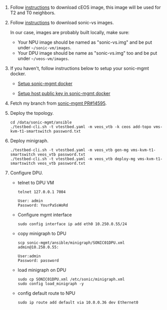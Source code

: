 1. Follow [instructions](https://github.com/sonic-net/sonic-mgmt/blob/master/docs/testbed/README.testbed.VsSetup.md#option-2-ceos-container-based-image-recommended) to download cEOS image, this image will be used for T2 and T0 neighbors.

1. Follow [instructions](https://github.com/sonic-net/sonic-mgmt/blob/master/docs/testbed/README.testbed.VsSetup.md#download-the-sonic-vs-image) to download sonic-vs images.

    In our case, images are probably built locally, make sure:

    * Your NPU image should be named as "sonic-vs.img" and be put under `~/sonic-vm/images`.
    * Your DPU image should be name as "sonic-vs.img" too and be put under `~/veos-vm/images`.

1. If you haven't, follow instructions below to setup your sonic-mgmt docker.
    * [Setup sonic-mgmt docker](https://github.com/sonic-net/sonic-mgmt/blob/master/docs/testbed/README.testbed.VsSetup.md#setup-sonic-mgmt-docker)

    * [Setup host public key in sonic-mgmt docker](https://github.com/sonic-net/sonic-mgmt/blob/master/docs/testbed/README.testbed.VsSetup.md#setup-host-public-key-in-sonic-mgmt-docker)

1. Fetch my branch from [sonic-mgmt PR#14595](https://github.com/sonic-net/sonic-mgmt/pull/14595).

1. Deploy the topology.
    ```
    cd /data/sonic-mgmt/ansible
    ./testbed-cli.sh -t vtestbed.yaml -m veos_vtb -k ceos add-topo vms-kvm-t1-smartswitch password.txt
    ```

1. Deploy minigraph.

    ```
    ./testbed-cli.sh -t vtestbed.yaml -m veos_vtb gen-mg vms-kvm-t1-smartswitch veos_vtb password.txt
    ./testbed-cli.sh -t vtestbed.yaml -m veos_vtb deploy-mg vms-kvm-t1-smartswitch veos_vtb password.txt
    ```

1. Configure DPU.

    * telnet to DPU VM
        ```
        telnet 127.0.0.1 7004

        User: admin
        Password: YourPaSsWoRd
        ```
    * Configure mgmt interface
        ```
        sudo config interface ip add eth0 10.250.0.55/24
        ```

    * copy minigraph to DPU
        ```
        scp sonic-mgmt/ansible/minigraph/SONIC01DPU.xml admin@10.250.0.55:

        User:admin
        Password: password
        ```

    * load minigraph on DPU
        ```
        sudo cp SONIC01DPU.xml /etc/sonic/minigraph.xml
        sudo config load_minigraph -y
        ```

    * config default route to NPU
        ```
        sudo ip route add default via 10.0.0.36 dev Ethernet0
        ```
